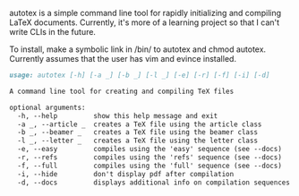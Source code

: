 autotex is a simple command line tool for rapidly initializing and compiling LaTeX documents. Currently, it's more of a learning project so that I can't write CLIs in the future. 

To install, make a symbolic link in /bin/ to autotex and chmod autotex. Currently assumes that the user has vim and evince installed. 

```markdown
usage: autotex [-h] [-a _] [-b _] [-l _] [-e] [-r] [-f] [-i] [-d]

A command line tool for creating and compiling TeX files

optional arguments:
  -h, --help         show this help message and exit
  -a _, --article _  creates a TeX file using the article class
  -b _, --beamer _   creates a TeX file using the beamer class
  -l _, --letter _   creates a TeX file using the letter class
  -e, --easy         compiles using the 'easy' sequence (see --docs)
  -r, --refs         compiles using the 'refs' sequence (see --docs)
  -f, --full         compiles using the 'full' sequence (see --docs)
  -i, --hide         don't display pdf after compilation
  -d, --docs         displays additional info on compilation sequences
```
